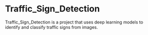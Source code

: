 # Traffic_Sign_Detection
Traffic_Sign_Detection is a project that uses deep learning models to identify and classify traffic signs from images.
